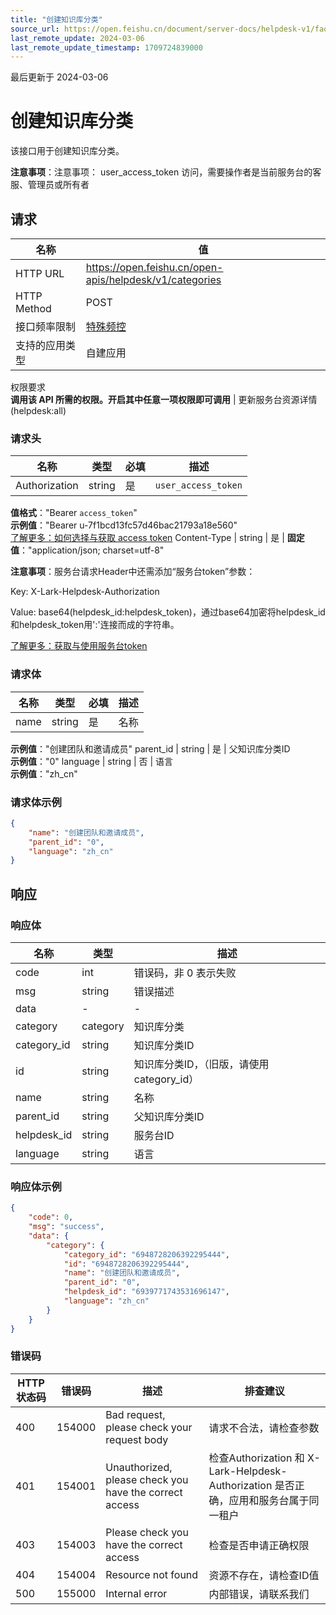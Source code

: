 ```yaml
---
title: "创建知识库分类"
source_url: https://open.feishu.cn/document/server-docs/helpdesk-v1/faq-management/category/create
last_remote_update: 2024-03-06
last_remote_update_timestamp: 1709724839000
---
```

最后更新于 2024-03-06

# 创建知识库分类

该接口用于创建知识库分类。

**注意事项**：注意事项：
	user_access_token 访问，需要操作者是当前服务台的客服、管理员或所有者

## 请求
名称 | 值
---|---
HTTP URL | https://open.feishu.cn/open-apis/helpdesk/v1/categories
HTTP Method | POST
接口频率限制 | [特殊频控](https://open.feishu.cn/document/ukTMukTMukTM/uUzN04SN3QjL1cDN)
支持的应用类型 | 自建应用
权限要求  
            **调用该 API 所需的权限。开启其中任意一项权限即可调用** | 更新服务台资源详情(helpdesk:all)

### 请求头

名称 | 类型 | 必填 | 描述
--- | --- | --- | ---
Authorization | string | 是 | `user_access_token`  
**值格式**："Bearer `access_token`"  
**示例值**："Bearer u-7f1bcd13fc57d46bac21793a18e560"  
[了解更多：如何选择与获取 access token](https://open.feishu.cn/document/uAjLw4CM/ugTN1YjL4UTN24CO1UjN/trouble-shooting/how-to-choose-which-type-of-token-to-use)
Content-Type | string | 是 | **固定值**："application/json; charset=utf-8"

**注意事项**：服务台请求Header中还需添加“服务台token”参数：

Key: X-Lark-Helpdesk-Authorization

Value: base64(helpdesk_id:helpdesk_token)，通过base64加密将helpdesk_id和helpdesk_token用':'连接而成的字符串。

[了解更多：获取与使用服务台token](https://open.feishu.cn/document/ukTMukTMukTM/ugDOyYjL4gjM24CO4IjN)

### 请求体

名称 | 类型 | 必填 | 描述
--- | --- | --- | ---
name | string | 是 | 名称  
**示例值**："创建团队和邀请成员"
parent_id | string | 是 | 父知识库分类ID  
**示例值**："0"
language | string | 否 | 语言  
**示例值**："zh_cn"

### 请求体示例
```json
{
    "name": "创建团队和邀请成员",
    "parent_id": "0",
    "language": "zh_cn"
}
```

## 响应

### 响应体

名称 | 类型 | 描述
--- | --- | ---
code | int | 错误码，非 0 表示失败
msg | string | 错误描述
data | \- | \-
category | category | 知识库分类
category_id | string | 知识库分类ID
id | string | 知识库分类ID，（旧版，请使用category_id）
name | string | 名称
parent_id | string | 父知识库分类ID
helpdesk_id | string | 服务台ID
language | string | 语言

### 响应体示例
```json
{
    "code": 0,
    "msg": "success",
    "data": {
        "category": {
            "category_id": "6948728206392295444",
            "id": "6948728206392295444",
            "name": "创建团队和邀请成员",
            "parent_id": "0",
            "helpdesk_id": "6939771743531696147",
            "language": "zh_cn"
        }
    }
}
```

### 错误码

HTTP状态码 | 错误码 | 描述 | 排查建议
--- | --- | --- | ---
400 | 154000 | Bad request, please check your request body | 请求不合法，请检查参数
401 | 154001 | Unauthorized, please check you have the correct access | 检查Authorization 和 X-Lark-Helpdesk-Authorization 是否正确，应用和服务台属于同一租户
403 | 154003 | Please check you have the correct access | 检查是否申请正确权限
404 | 154004 | Resource not found | 资源不存在，请检查ID值
500 | 155000 | Internal error | 内部错误，请联系我们
